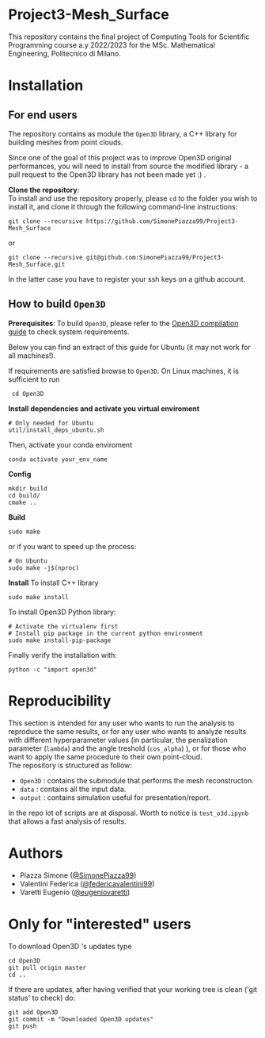 # Project3-Mesh_Surface

This repository contains the final project of Computing Tools for Scientific Programming course a.y 2022/2023 for the MSc. Mathematical Engineering, Politecnico di Milano.  

# Installation

## For end users
The repository contains as module the `Open3D` library, a C++ library for building meshes from point clouds.

Since one of the goal of this project was to improve Open3D original performances, you will need to install from source the modified library - a pull request to the Open3D library has not been made yet :) .

**Clone the repository**:  
To install and use the repository properly, please `cd` to the folder you wish to install it, and clone it through the following command-line instructions:

```shell
git clone --recursive https://github.com/SimonePiazza99/Project3-Mesh_Surface
```
or

```shell
git clone --recursive git@github.com:SimonePiazza99/Project3-Mesh_Surface.git
```
In the latter case you have to register your ssh keys on a github account.





## How to build `Open3D`

**Prerequisites**: To build `Open3D`, please refer to the [Open3D compilation guide](http://www.open3d.org/docs/release/compilation.html) to check system requirements.

Below you can find an extract of this guide for Ubuntu (it may not work for all machines!).  

If requirements are satisfied browse to `Open3D`. On Linux machines, it is sufficient to run  
```shell
 cd Open3D
```
**Install dependencies and activate you virtual enviroment**
```shell
# Only needed for Ubuntu
util/install_deps_ubuntu.sh
```

Then, activate your conda enviroment
```shell
conda activate your_env_name
```

**Config**
```shell
mkdir build
cd build/
cmake ..
```

**Build**
```shell
sudo make
```
or if you want to speed up the process:

```shell
# On Ubuntu
sudo make -j$(nproc)
```

**Install**
To install C++ library
```shell
sudo make install
```
To install Open3D Python library:
```shell
# Activate the virtualenv first
# Install pip package in the current python environment
sudo make install-pip-package
```

Finally verify the installation with:
```shell
python -c "import open3d"
```

# Reproducibility  
This section is intended for any user who wants to run the analysis to reproduce the same results, or for any user who wants to analyze results with different hyperparameter values (in particular, the penalization parameter (`lambda`) and the angle treshold (`cos_alpha`) ), or for those who want to apply the same procedure to their own point-cloud.  
The repository is structured as follow:
- `Open3D` : contains the submodule that performs the mesh reconstructon.  
- `data` : contains all the input data.  
- `output` : contains simulation useful for presentation/report.

In the repo lot of scripts are at disposal. Worth to notice is `test_o3d.ipynb` that allows a fast analysis of results.


# Authors  
- Piazza Simone ([@SimonePiazza99](https://github.com/SimonePiazza99))
- Valentini Federica ([@federicavalentini99](https://github.com/federicavalentini99))
- Varetti Eugenio ([@eugeniovaretti](https://github.com/eugeniovaretti))

# Only for "interested" users  
To download Open3D 's updates type
```shell
cd Open3D
git pull origin master
cd ..
```
If there are updates, after having verified that your working tree is clean ('git status' to check) do:
```shell
git add Open3D
git commit -m "Downloaded Open3D updates"
git push
```
